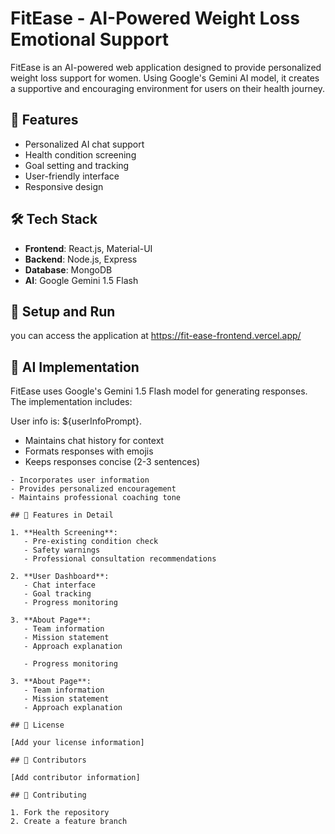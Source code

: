 # FitEase - AI-Powered Weight Loss Emotional Support

FitEase is an AI-powered web application designed to provide personalized weight loss support for women. Using Google's Gemini AI model, it creates a supportive and encouraging environment for users on their health journey.

## 🚀 Features

- Personalized AI chat support
- Health condition screening
- Goal setting and tracking
- User-friendly interface
- Responsive design

## 🛠 Tech Stack

- **Frontend**: React.js, Material-UI
- **Backend**: Node.js, Express
- **Database**: MongoDB
- **AI**: Google Gemini 1.5 Flash

## 🔧 Setup and Run

you can access the application at https://fit-ease-frontend.vercel.app/


## 🤖 AI Implementation

FitEase uses Google's Gemini 1.5 Flash model for generating responses. The implementation includes:

  User info is: ${userInfoPrompt}.
- Maintains chat history for context
- Formats responses with emojis
- Keeps responses concise (2-3 sentences)

```
- Incorporates user information
- Provides personalized encouragement
- Maintains professional coaching tone

## 🌟 Features in Detail

1. **Health Screening**:
   - Pre-existing condition check
   - Safety warnings
   - Professional consultation recommendations

2. **User Dashboard**:
   - Chat interface
   - Goal tracking
   - Progress monitoring

3. **About Page**:
   - Team information
   - Mission statement
   - Approach explanation

   - Progress monitoring

3. **About Page**:
   - Team information
   - Mission statement
   - Approach explanation

## 📝 License

[Add your license information]

## 👥 Contributors

[Add contributor information]

## 🤝 Contributing

1. Fork the repository
2. Create a feature branch
